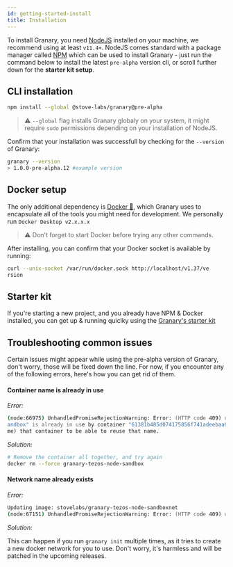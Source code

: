 ```yaml
---
id: getting-started-install
title: Installation
---
```


To install Granary, you need [NodeJS](https://nodejs.org/en/) installed on your machine, we recommend using at least `v11.4+`. NodeJS comes standard with a package manager called [NPM](https://www.npmjs.com/) which can be used to install Granary - just run the command below to install the latest `pre-alpha` version cli, or scroll further down for the **starter kit setup**.

## CLI installation

```zsh
npm install --global @stove-labs/granary@pre-alpha
```

> ⚠️ `--global` flag installs Granary globaly on your system, it might require `sudo` permissions depending on your installation of NodeJS.

Confirm that your installation was successfull by checking for the `--version` of Granary:

```zsh
granary --version
> 1.0.0-pre-alpha.12 #example version
```

## Docker setup

The only additional dependency is [Docker 🐳](https://www.docker.com/get-started), which Granary uses to encapsulate all of the tools you might need for development. We personally run `Docker Desktop v2.x.x.x`

> ⚠️ Don't forget to start Docker before trying any other commands.

After installing, you can confirm that your Docker socket is available by running:
```zsh
curl --unix-socket /var/run/docker.sock http://localhost/v1.37/ve
rsion
```

## Starter kit

If you're starting a new project, and you already have NPM & Docker installed, you can get up & running quiclky using the [Granary's starter kit](https://github.com/stove-labs/granary-starter-kit)

## Troubleshooting common issues

Certain issues might appear while using the pre-alpha version of Granary, don't worry, those will be fixed down the line. For now, if you encounter any of the following errors, here's how you can get rid of them.

#### Container name is already in use
*Error:*
```zsh
(node:66975) UnhandledPromiseRejectionWarning: Error: (HTTP code 409) unexpected - Conflict. The container name "/granary-tezos-node-s
andbox" is already in use by container "61381b485d074175856f741adeebaa0e60fde9876fdabca909467d2068c9fe01". You have to remove (or rena
me) that container to be able to reuse that name.
```

*Solution:*
```zsh
# Remove the container all together, and try again
docker rm --force granary-tezos-node-sandbox
```

#### Network name already exists
*Error:*
```zsh
Updating image: stovelabs/granary-tezos-node-sandboxnet
(node:67151) UnhandledPromiseRejectionWarning: Error: (HTTP code 409) unexpected - network with name granary already exists 
```

*Solution:*

This can happen if you run `granary init` multiple times, as it tries to create a new docker network for you to use. Don't worry, it's harmless and will be patched in the upcoming releases.
